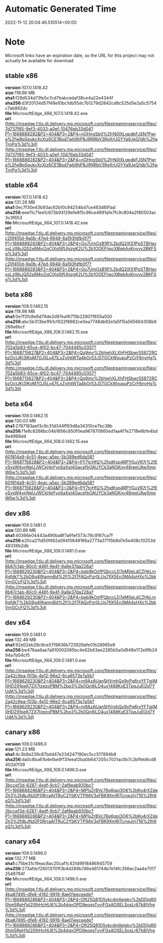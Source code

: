 # Automatic Generated Time
2022-11-12 20:04:46.510514+00:00

# Note
Microsoft links have an expiration date, so the URL for this project may not actually be available for download

## stable x86
**version**:107.0.1418.42  
**size**:118.66 MB  
**sha1**:f29d534d73fe5c7cd7babcedaf38ce4a22e4344f  
**sha256**:d3f20134d57f48e10bc1db55dc7b1279d2842cd8c525d5e2a5c5754c7ab862dc  
**file**:MicrosoftEdge_X86_107.0.1418.42.exe  
**url**:[http://msedge.f.tlu.dl.delivery.mp.microsoft.com/filestreamingservice/files/7d737f85-9ef3-4033-a0ef-10476eb33d04?P1=1668888282&P2=404&P3=2&P4=nGHngSb0%2frN0lXLgpdkFJSN7Pwra%2fwBpSpukcXcXjz6CE1Bpd7wb9hP8J9NRbV3RgXrUGYYa9JeQ1db%2fwTrnPg%3d%3d](http://msedge.f.tlu.dl.delivery.mp.microsoft.com/filestreamingservice/files/7d737f85-9ef3-4033-a0ef-10476eb33d04?P1=1668888282&P2=404&P3=2&P4=nGHngSb0%2frN0lXLgpdkFJSN7Pwra%2fwBpSpukcXcXjz6CE1Bpd7wb9hP8J9NRbV3RgXrUGYYa9JeQ1db%2fwTrnPg%3d%3d)  

## stable x64
**version**:107.0.1418.42  
**size**:131.28 MB  
**sha1**:0ec7f30e43b93ac62b10c94254bd7ce463d891ad  
**sha256**:eee11c71ee1c673b93129efe8f5c96ce4891afe7fc9c804e2f80503ac3c3f653  
**file**:MicrosoftEdge_X64_107.0.1418.42.exe  
**url**:[http://msedge.f.tlu.dl.delivery.mp.microsoft.com/filestreamingservice/files/c20f410d-9a0b-47ed-9948-6a193fdfb0f7?P1=1668888283&P2=404&P3=2&P4=Go7UmOzB1R%2bdQ2lXS1PpSTBHavosLzl9bJQ52s6Mvi2qCIXg5IfUhjzgK2U%2b1OOEFhpcX8lekAxKnvyy2BKFSg%3d%3d](http://msedge.f.tlu.dl.delivery.mp.microsoft.com/filestreamingservice/files/c20f410d-9a0b-47ed-9948-6a193fdfb0f7?P1=1668888283&P2=404&P3=2&P4=Go7UmOzB1R%2bdQ2lXS1PpSTBHavosLzl9bJQ52s6Mvi2qCIXg5IfUhjzgK2U%2b1OOEFhpcX8lekAxKnvyy2BKFSg%3d%3d)  

## beta x86
**version**:108.0.1462.15  
**size**:118.98 MB  
**sha1**:0e7f2fc8e6d79de2d97eaf6715b22907f855a500  
**sha256**:abc5b313be1fb1cf922f8982ce0ea7748db92e1a5f15a565664308b9268e6bcf  
**file**:MicrosoftEdge_X86_108.0.1462.15.exe  
**url**:[http://msedge.f.tlu.dl.delivery.mp.microsoft.com/filestreamingservice/files/702a5b83-65ce-4f02-bc47-7044485c0357?P1=1668715627&P2=404&P3=2&P4=Qq9mv%2bhiehXLXhFHSbwr5S872RCbzOctJKj3IKoM7OJ5Lv47lLxZyihtWTa4bOr53JSTGCkWxupuPzCrF6nyHg%3d%3d](http://msedge.f.tlu.dl.delivery.mp.microsoft.com/filestreamingservice/files/702a5b83-65ce-4f02-bc47-7044485c0357?P1=1668715627&P2=404&P3=2&P4=Qq9mv%2bhiehXLXhFHSbwr5S872RCbzOctJKj3IKoM7OJ5Lv47lLxZyihtWTa4bOr53JSTGCkWxupuPzCrF6nyHg%3d%3d)  

## beta x64
**version**:108.0.1462.15  
**size**:130.03 MB  
**sha1**:2787183aef3c9c31d344ff93d8a34310ce7bc38b  
**sha256**:f1e8c8266bc04b1856c850f0ea967870660ed1aa4f7e2718e6bfe4bd9e4999d4  
**file**:MicrosoftEdge_X64_108.0.1462.15.exe  
**url**:[http://msedge.f.tlu.dl.delivery.mp.microsoft.com/filestreamingservice/files/601814a9-4c51-4eac-a5ec-5b389ed6da58?P1=1668715628&P2=404&P3=2&P4=IfY7tcHfQ%2fsdKsp4RPYGuVR7r%2fEvSysW4vnNeUJWCkHpYyo6aXst4GacefbOAUYCk3aNGKny48reeUAwXmpW6w%3d%3d](http://msedge.f.tlu.dl.delivery.mp.microsoft.com/filestreamingservice/files/601814a9-4c51-4eac-a5ec-5b389ed6da58?P1=1668715628&P2=404&P3=2&P4=IfY7tcHfQ%2fsdKsp4RPYGuVR7r%2fEvSysW4vnNeUJWCkHpYyo6aXst4GacefbOAUYCk3aNGKny48reeUAwXmpW6w%3d%3d)  

## dev x86
**version**:109.0.1481.0  
**size**:120.89 MB  
**sha1**:40366e04443a490ba8f7a91ef373c78c9167ca7f  
**sha256**:e20ca211d50f492a094f5649166a2773a37115b8d7e5e408c10253d48336b2db  
**file**:MicrosoftEdge_X86_109.0.1481.0.exe  
**url**:[http://msedge.f.tlu.dl.delivery.mp.microsoft.com/filestreamingservice/files/8b87c1ab-80c0-446f-9e4f-9a8e37da226a?P1=1668629230&P2=404&P3=2&P4=beb9kOzfPQbccLD7eM0eLdCZHkLm6gfdkT%2bD8g4I9jamnBd%2fi%2f7FAQvPzr0LUs7flX5En3MA4sHXo%2bkVmGCcFQ%3d%3d](http://msedge.f.tlu.dl.delivery.mp.microsoft.com/filestreamingservice/files/8b87c1ab-80c0-446f-9e4f-9a8e37da226a?P1=1668629230&P2=404&P3=2&P4=beb9kOzfPQbccLD7eM0eLdCZHkLm6gfdkT%2bD8g4I9jamnBd%2fi%2f7FAQvPzr0LUs7flX5En3MA4sHXo%2bkVmGCcFQ%3d%3d)  

## dev x64
**version**:109.0.1481.0  
**size**:132.49 MB  
**sha1**:92e02eb28c9ce57f9836b723929afe01b28985e9  
**sha256**:be476aa6ae7a910062065bc4e62b63ee2285b5a0d948e172e9fb2494a7b04cf5  
**file**:MicrosoftEdge_X64_109.0.1481.0.exe  
**url**:[http://msedge.f.tlu.dl.delivery.mp.microsoft.com/filestreamingservice/files/2a42c9ea-f03b-4e12-96e2-6ca9573e7a5b?P1=1668629230&P2=404&P3=2&P4=m9AzAUan5HVmhQx9vPq6ryYFTgjiM0HD291peK7ZX7IzezoPBM%2bp3%2b0Qn9jLD4ux1488KxE3TpqJuEl2d7YUdA%3d%3d](http://msedge.f.tlu.dl.delivery.mp.microsoft.com/filestreamingservice/files/2a42c9ea-f03b-4e12-96e2-6ca9573e7a5b?P1=1668629230&P2=404&P3=2&P4=m9AzAUan5HVmhQx9vPq6ryYFTgjiM0HD291peK7ZX7IzezoPBM%2bp3%2b0Qn9jLD4ux1488KxE3TpqJuEl2d7YUdA%3d%3d)  

## canary x86
**version**:109.0.1496.0  
**size**:121.23 MB  
**sha1**:4c3b8e239c87bdd47e234247190ec5cc517894b8  
**sha256**:da0c8ba61b4e1be9f131eea12ba0b647205c7021ac0b7c2b1feb6cd8402d7f39  
**file**:MicrosoftEdge_X86_109.0.1496.0.exe  
**url**:[http://msedge.f.tlu.dl.delivery.mp.microsoft.com/filestreamingservice/files/3bccef3d-6287-4edf-9cb7-2af8eab930bc?P1=1668888286&P2=404&P3=2&P4=MPIsZrBVc76q6gpj3O6%2bKo4rXZdeZh3%2fdbJNzDF0RrraAITRuC2YbKVTP9AV3xFBK9XmRlTcnwJirj716%2fh9sQ%3d%3d](http://msedge.f.tlu.dl.delivery.mp.microsoft.com/filestreamingservice/files/3bccef3d-6287-4edf-9cb7-2af8eab930bc?P1=1668888286&P2=404&P3=2&P4=MPIsZrBVc76q6gpj3O6%2bKo4rXZdeZh3%2fdbJNzDF0RrraAITRuC2YbKVTP9AV3xFBK9XmRlTcnwJirj716%2fh9sQ%3d%3d)  

## canary x64
**version**:109.0.1496.0  
**size**:132.77 MB  
**sha1**:c75be31c19eac8ac20caf1c431d9918486945759  
**sha256**:273afdcf26013701f3b4d289b746e461744b7e14fc356ec2aa4e70172546794f  
**file**:MicrosoftEdge_X64_109.0.1496.0.exe  
**url**:[http://msedge.f.tlu.dl.delivery.mp.microsoft.com/filestreamingservice/files/4ba87495-dfe8-4192-9916-8ae01eeceede?P1=1668888286&P2=404&P3=2&P4=Dft25Q81D5vkcdmIIeipkv%2bDDjqR00hm5RpH1xI20lhHcHU6%2b4dgvOPD9eoqsTvviFGsAOSELSosLr67k8lVhg%3d%3d](http://msedge.f.tlu.dl.delivery.mp.microsoft.com/filestreamingservice/files/4ba87495-dfe8-4192-9916-8ae01eeceede?P1=1668888286&P2=404&P3=2&P4=Dft25Q81D5vkcdmIIeipkv%2bDDjqR00hm5RpH1xI20lhHcHU6%2b4dgvOPD9eoqsTvviFGsAOSELSosLr67k8lVhg%3d%3d)  

